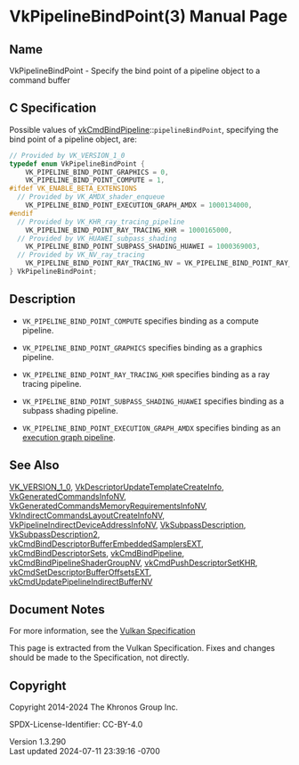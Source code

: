 # VkPipelineBindPoint(3) Manual Page

## Name

VkPipelineBindPoint - Specify the bind point of a pipeline object to a
command buffer



## <a href="#_c_specification" class="anchor"></a>C Specification

Possible values of
[vkCmdBindPipeline](https://registry.khronos.org/vulkan/specs/1.3-extensions/man/html/vkCmdBindPipeline.html)::`pipelineBindPoint`,
specifying the bind point of a pipeline object, are:

``` c
// Provided by VK_VERSION_1_0
typedef enum VkPipelineBindPoint {
    VK_PIPELINE_BIND_POINT_GRAPHICS = 0,
    VK_PIPELINE_BIND_POINT_COMPUTE = 1,
#ifdef VK_ENABLE_BETA_EXTENSIONS
  // Provided by VK_AMDX_shader_enqueue
    VK_PIPELINE_BIND_POINT_EXECUTION_GRAPH_AMDX = 1000134000,
#endif
  // Provided by VK_KHR_ray_tracing_pipeline
    VK_PIPELINE_BIND_POINT_RAY_TRACING_KHR = 1000165000,
  // Provided by VK_HUAWEI_subpass_shading
    VK_PIPELINE_BIND_POINT_SUBPASS_SHADING_HUAWEI = 1000369003,
  // Provided by VK_NV_ray_tracing
    VK_PIPELINE_BIND_POINT_RAY_TRACING_NV = VK_PIPELINE_BIND_POINT_RAY_TRACING_KHR,
} VkPipelineBindPoint;
```

## <a href="#_description" class="anchor"></a>Description

- `VK_PIPELINE_BIND_POINT_COMPUTE` specifies binding as a compute
  pipeline.

- `VK_PIPELINE_BIND_POINT_GRAPHICS` specifies binding as a graphics
  pipeline.

- `VK_PIPELINE_BIND_POINT_RAY_TRACING_KHR` specifies binding as a ray
  tracing pipeline.

- `VK_PIPELINE_BIND_POINT_SUBPASS_SHADING_HUAWEI` specifies binding as a
  subpass shading pipeline.

- `VK_PIPELINE_BIND_POINT_EXECUTION_GRAPH_AMDX` specifies binding as an
  <a
  href="https://registry.khronos.org/vulkan/specs/1.3-extensions/html/vkspec.html#executiongraphs"
  target="_blank" rel="noopener">execution graph pipeline</a>.

## <a href="#_see_also" class="anchor"></a>See Also

[VK_VERSION_1_0](https://registry.khronos.org/vulkan/specs/1.3-extensions/man/html/VK_VERSION_1_0.html),
[VkDescriptorUpdateTemplateCreateInfo](https://registry.khronos.org/vulkan/specs/1.3-extensions/man/html/VkDescriptorUpdateTemplateCreateInfo.html),
[VkGeneratedCommandsInfoNV](https://registry.khronos.org/vulkan/specs/1.3-extensions/man/html/VkGeneratedCommandsInfoNV.html),
[VkGeneratedCommandsMemoryRequirementsInfoNV](https://registry.khronos.org/vulkan/specs/1.3-extensions/man/html/VkGeneratedCommandsMemoryRequirementsInfoNV.html),
[VkIndirectCommandsLayoutCreateInfoNV](https://registry.khronos.org/vulkan/specs/1.3-extensions/man/html/VkIndirectCommandsLayoutCreateInfoNV.html),
[VkPipelineIndirectDeviceAddressInfoNV](https://registry.khronos.org/vulkan/specs/1.3-extensions/man/html/VkPipelineIndirectDeviceAddressInfoNV.html),
[VkSubpassDescription](https://registry.khronos.org/vulkan/specs/1.3-extensions/man/html/VkSubpassDescription.html),
[VkSubpassDescription2](https://registry.khronos.org/vulkan/specs/1.3-extensions/man/html/VkSubpassDescription2.html),
[vkCmdBindDescriptorBufferEmbeddedSamplersEXT](https://registry.khronos.org/vulkan/specs/1.3-extensions/man/html/vkCmdBindDescriptorBufferEmbeddedSamplersEXT.html),
[vkCmdBindDescriptorSets](https://registry.khronos.org/vulkan/specs/1.3-extensions/man/html/vkCmdBindDescriptorSets.html),
[vkCmdBindPipeline](https://registry.khronos.org/vulkan/specs/1.3-extensions/man/html/vkCmdBindPipeline.html),
[vkCmdBindPipelineShaderGroupNV](https://registry.khronos.org/vulkan/specs/1.3-extensions/man/html/vkCmdBindPipelineShaderGroupNV.html),
[vkCmdPushDescriptorSetKHR](https://registry.khronos.org/vulkan/specs/1.3-extensions/man/html/vkCmdPushDescriptorSetKHR.html),
[vkCmdSetDescriptorBufferOffsetsEXT](https://registry.khronos.org/vulkan/specs/1.3-extensions/man/html/vkCmdSetDescriptorBufferOffsetsEXT.html),
[vkCmdUpdatePipelineIndirectBufferNV](https://registry.khronos.org/vulkan/specs/1.3-extensions/man/html/vkCmdUpdatePipelineIndirectBufferNV.html)

## <a href="#_document_notes" class="anchor"></a>Document Notes

For more information, see the <a
href="https://registry.khronos.org/vulkan/specs/1.3-extensions/html/vkspec.html#VkPipelineBindPoint"
target="_blank" rel="noopener">Vulkan Specification</a>

This page is extracted from the Vulkan Specification. Fixes and changes
should be made to the Specification, not directly.

## <a href="#_copyright" class="anchor"></a>Copyright

Copyright 2014-2024 The Khronos Group Inc.

SPDX-License-Identifier: CC-BY-4.0

Version 1.3.290  
Last updated 2024-07-11 23:39:16 -0700
